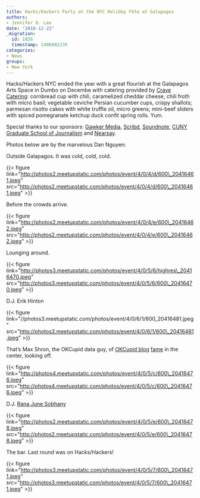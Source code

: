 ```yaml
---
title: Hacks/Hackers Party at the NYC Holiday Fête at Galapagos
authors:
- Jennifer 8. Lee
date: "2010-12-22"
_migration:
  id: 1826
  timestamp: 1486602235
categories:
- News
groups:
- New York
---
```


Hacks/Hackers NYC ended the year with a great flourish at the Galapagos Arts Space in Dumbo on Decembe with catering provided by [Crave Catering][1]: cornbread cup with chili, caramelized cheddar cheese, chili froth with micro basil; vegetable ceviche Persian cucumber cups, crispy shallots; parmesan risotto cakes with white truffle oil, micro greens; mini-beef sliders with spiced pomegranate ketchup duck confit spring rolls. Yum.

Special thanks to our sponsors: [Gawker Media][2], [Scribd][3], [Soundnote][4], [CUNY Graduate School of Journalism][5] and [Nearsay][6].

Photos below are by the marvelous Dan Nguyen:

Outside Galapagos. It was cold, cold, cold.

{{< figure link="http://photos2.meetupstatic.com/photos/event/4/0/4/d/600\_20416461.jpeg" src="http://photos2.meetupstatic.com/photos/event/4/0/4/d/600\_20416461.jpeg" >}}

Before the crowds arrive.</p> 

</a>

[][7]

{{< figure link="http://photos2.meetupstatic.com/photos/event/4/0/4/e/600\_20416462.jpeg" src="http://photos2.meetupstatic.com/photos/event/4/0/4/e/600\_20416462.jpeg" >}}

Lounging around.

{{< figure link="http://photos3.meetupstatic.com/photos/event/4/0/5/6/highres\_20416470.jpeg" src="http://photos3.meetupstatic.com/photos/event/4/0/5/6/600\_20416470.jpeg" >}}

D.J. Erik Hinton

{{< figure link="//photos3.meetupstatic.com/photos/event/4/0/6/1/600\_20416481.jpeg" src="http://photos3.meetupstatic.com/photos/event/4/0/6/1/600\_20416481.jpeg" >}}

That&#8217;s Max Shron, the OKCupid data guy, of [OKCupid blog][8] [fame][9] in the center, looking off.

{{< figure link="http://photos4.meetupstatic.com/photos/event/4/0/5/c/600\_20416476.jpeg" src="http://photos4.meetupstatic.com/photos/event/4/0/5/c/600\_20416476.jpeg" >}}

D.J. [Rana June Sobhany][10]

{{< figure link="http://photos2.meetupstatic.com/photos/event/4/0/5/e/600\_20416478.jpeg" src="http://photos2.meetupstatic.com/photos/event/4/0/5/e/600\_20416478.jpeg" >}}

The bar. Last round was on Hacks/Hackers!

{{< figure link="http://photos3.meetupstatic.com/photos/event/4/0/5/7/600\_20416471.jpeg" src="http://photos3.meetupstatic.com/photos/event/4/0/5/7/600\_20416471.jpeg" >}}

 [1]: http://www.cravecateringny.com/
 [2]: http://gawker.com/
 [3]: http://scribd.com/
 [4]: http://hackshackers.com/2010/12/05/new-york-save-dec-20-for-the-hackshackers-nyc-holiday-fete/%3Cbr%20/%3E
 [5]: http://www.journalism.cuny.edu/
 [6]: http://newyork.nearsay.com/
 [7]: http://photos2.meetupstatic.com/photos/event/4/0/4/d/600_20416461.jpeg
 [8]: http://blog.okcupid.com/
 [9]: http://www.nytimes.com/2010/02/13/technology/internet/13cupid.html
 [10]: http://ranajune.com/